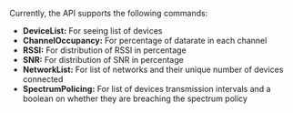 Currently, the API supports the following commands:
- **DeviceList:** For seeing list of devices
- **ChannelOccupancy:** For percentage of datarate in each channel
- **RSSI:** For distribution of RSSI in percentage
- **SNR:** For distribution of SNR in percentage
- **NetworkList:** For list of networks and their unique number of devices connected
- **SpectrumPolicing:** For list of devices transmission intervals and a boolean on whether they are breaching the spectrum policy

